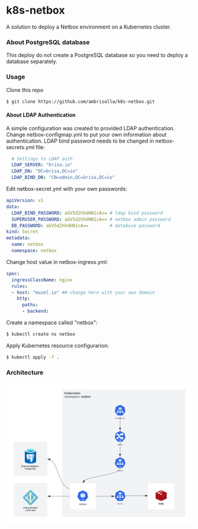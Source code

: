 # k8s-netbox
A solution to deploy a Netbox environment on a Kubernetes cluster.

### About PostgreSQL database
This deploy do not create a PostgreSQL database so you need to deploy a database separately.


### Usage
Clone this repo
```bash
$ git clone https://github.com/ambrisolla/k8s-netbox.git
```

#### About LDAP Authentication
A simple configuration was created to provided LDAP authentication. Change netbox-configmap.yml to put your own information about authentication. LDAP bind password needs to be changed in netbox-secrets.yml file:
```yaml
  # Settings to LDAP auth
  LDAP_SERVER: "brisa.io"
  LDAP_DN: "DC=brisa,DC=io"
  LDAP_BIND_DN: "CN=admin,DC=brisa,DC=io"
```

Edit netbox-secret.yml with your own passwords:
```yaml
apiVersion: v1
data:
  LDAP_BIND_PASSWORD: aGV5d2hhdHN1cA== # ldap bind password
  SUPERUSER_PASSWORD: aGV5d2hhdHN1cA== # netbox admin password 
  DB_PASSWORD: aGV5d2hhdHN1cA==        # database password
kind: Secret
metadata:
  name: netbox
  namespace: netbox
```

Change host value in netbox-ingress.yml:
```yml
spec:
  ingressClassName: nginx
  rules:
  - host: "muzel.io" ## change here with your own domain
    http:
      paths:
      - backend:
```

Create a namespace called "netbox":
```bash
$ kubectl create ns netbox
```

Apply Kubernetes resource configurarion:
```bash
$ kubectl apply -f .
```

### Architecture
<img src="netbox-diag.png">